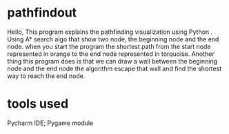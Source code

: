 # pathfindout
Hello, This program explains the pathfinding visualization using Python . Using A* search algo that 
show two node, the beginning node and the end node. when you start the program the shortest 
path from the start node represented in orange to the end node represented in torquoise. Another thing 
this program does is that we can draw a wall between the beginning node and the end node 
the algorithm escape that wall and find the shortest way to reach the end node.

# tools used
Pycharm IDE; 
Pygame module
